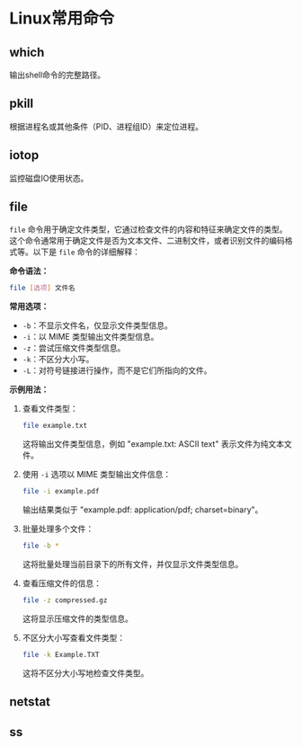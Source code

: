 # Linux常用命令
## which 
输出shell命令的完整路径。
## pkill
根据进程名或其他条件（PID、进程组ID）来定位进程。

## iotop
监控磁盘IO使用状态。

## file
`file` 命令用于确定文件类型，它通过检查文件的内容和特征来确定文件的类型。这个命令通常用于确定文件是否为文本文件、二进制文件，或者识别文件的编码格式等。以下是 `file` 命令的详细解释：

**命令语法：**
```bash
file [选项] 文件名
```

**常用选项：**
- `-b`：不显示文件名，仅显示文件类型信息。
- `-i`：以 MIME 类型输出文件类型信息。
- `-z`：尝试压缩文件类型信息。
- `-k`：不区分大小写。
- `-L`：对符号链接进行操作，而不是它们所指向的文件。

**示例用法：**

1. 查看文件类型：
   ```bash
   file example.txt
   ```

   这将输出文件类型信息，例如 "example.txt: ASCII text" 表示文件为纯文本文件。

2. 使用 `-i` 选项以 MIME 类型输出文件信息：
   ```bash
   file -i example.pdf
   ```

   输出结果类似于 "example.pdf: application/pdf; charset=binary"。

3. 批量处理多个文件：
   ```bash
   file -b *
   ```

   这将批量处理当前目录下的所有文件，并仅显示文件类型信息。

4. 查看压缩文件的信息：
   ```bash
   file -z compressed.gz
   ```

   这将显示压缩文件的类型信息。

5. 不区分大小写查看文件类型：
   ```bash
   file -k Example.TXT
   ```

   这将不区分大小写地检查文件类型。

## netstat

## ss